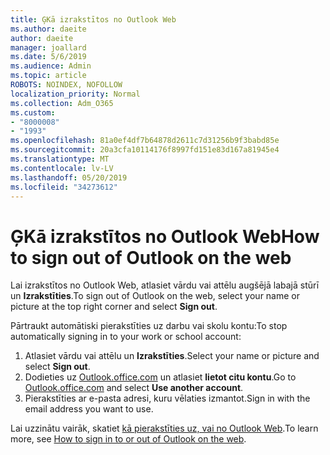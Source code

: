 ```yaml
---
title: ĢKā izrakstītos no Outlook Web
ms.author: daeite
author: daeite
manager: joallard
ms.date: 5/6/2019
ms.audience: Admin
ms.topic: article
ROBOTS: NOINDEX, NOFOLLOW
localization_priority: Normal
ms.collection: Adm_O365
ms.custom:
- "8000008"
- "1993"
ms.openlocfilehash: 81a0ef4df7b64878d2611c7d31256b9f3babd85e
ms.sourcegitcommit: 20a3cfa10114176f8997fd151e83d167a81945e4
ms.translationtype: MT
ms.contentlocale: lv-LV
ms.lasthandoff: 05/20/2019
ms.locfileid: "34273612"
---
```

# <a name="how-to-sign-out-of-outlook-on-the-web"></a><span data-ttu-id="b6358-102">ĢKā izrakstītos no Outlook Web</span><span class="sxs-lookup"><span data-stu-id="b6358-102">How to sign out of Outlook on the web</span></span>

<span data-ttu-id="b6358-103">Lai izrakstītos no Outlook Web, atlasiet vārdu vai attēlu augšējā labajā stūrī un **Izrakstīties**.</span><span class="sxs-lookup"><span data-stu-id="b6358-103">To sign out of Outlook on the web, select your name or picture at the top right corner and select **Sign out**.</span></span>

<span data-ttu-id="b6358-104">Pārtraukt automātiski pierakstīties uz darbu vai skolu kontu:</span><span class="sxs-lookup"><span data-stu-id="b6358-104">To stop automatically signing in to your work or school account:</span></span>

1. <span data-ttu-id="b6358-105">Atlasiet vārdu vai attēlu un **Izrakstīties**.</span><span class="sxs-lookup"><span data-stu-id="b6358-105">Select your name or picture and select **Sign out**.</span></span>
1. <span data-ttu-id="b6358-106">Dodieties uz [Outlook.office.com](https://outlook.office.com/) un atlasiet **lietot citu kontu**.</span><span class="sxs-lookup"><span data-stu-id="b6358-106">Go to [Outlook.office.com](https://outlook.office.com/) and select **Use another account**.</span></span>
1. <span data-ttu-id="b6358-107">Pierakstīties ar e-pasta adresi, kuru vēlaties izmantot.</span><span class="sxs-lookup"><span data-stu-id="b6358-107">Sign in with the email address you want to use.</span></span>

<span data-ttu-id="b6358-108">Lai uzzinātu vairāk, skatiet [kā pierakstīties uz, vai no Outlook Web](https://support.office.com/article/763fab4d-0138-4814-b450-37fc286bcb79).</span><span class="sxs-lookup"><span data-stu-id="b6358-108">To learn more, see [How to sign in to or out of Outlook on the web](https://support.office.com/article/763fab4d-0138-4814-b450-37fc286bcb79).</span></span>